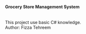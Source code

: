 <h4>Grocery Store Management System</h4> <br>
This project use basic C# knowledge.<br>
Author: Fizza Tehreem
